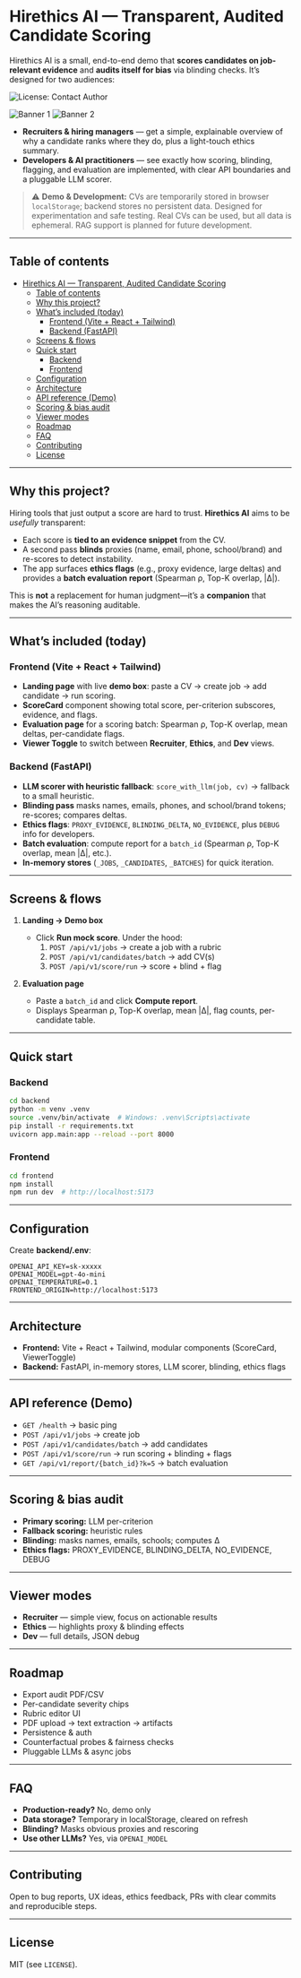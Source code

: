 # Hirethics AI — Transparent, Audited Candidate Scoring

Hirethics AI is a small, end-to-end demo that **scores candidates on job-relevant evidence** and **audits itself for bias** via blinding checks. It’s designed for two audiences:

![License: Contact Author](https://img.shields.io/badge/license-contact--author-orange)

![Banner 1](frontend/static/images/banner1.png)
![Banner 2](frontend/static/images/banner2.png)

- **Recruiters & hiring managers** — get a simple, explainable overview of why a candidate ranks where they do, plus a light-touch ethics summary.
- **Developers & AI practitioners** — see exactly how scoring, blinding, flagging, and evaluation are implemented, with clear API boundaries and a pluggable LLM scorer.

> ⚠️ **Demo & Development:** CVs are temporarily stored in browser `localStorage`; backend stores no persistent data. Designed for experimentation and safe testing. Real CVs can be used, but all data is ephemeral. RAG support is planned for future development.

---

## Table of contents

- [Hirethics AI — Transparent, Audited Candidate Scoring](#hirethics-ai--transparent-audited-candidate-scoring)
  - [Table of contents](#table-of-contents)
  - [Why this project?](#why-this-project)
  - [What’s included (today)](#whats-included-today)
    - [Frontend (Vite + React + Tailwind)](#frontend-vite--react--tailwind)
    - [Backend (FastAPI)](#backend-fastapi)
  - [Screens \& flows](#screens--flows)
  - [Quick start](#quick-start)
    - [Backend](#backend)
    - [Frontend](#frontend)
  - [Configuration](#configuration)
  - [Architecture](#architecture)
  - [API reference (Demo)](#api-reference-demo)
  - [Scoring \& bias audit](#scoring--bias-audit)
  - [Viewer modes](#viewer-modes)
  - [Roadmap](#roadmap)
  - [FAQ](#faq)
  - [Contributing](#contributing)
  - [License](#license)

---

## Why this project?

Hiring tools that just output a score are hard to trust. **Hirethics AI** aims to be *usefully* transparent:

- Each score is **tied to an evidence snippet** from the CV.
- A second pass **blinds** proxies (name, email, phone, school/brand) and re-scores to detect instability.
- The app surfaces **ethics flags** (e.g., proxy evidence, large deltas) and provides a **batch evaluation report** (Spearman ρ, Top-K overlap, |Δ|).

This is **not** a replacement for human judgment—it’s a **companion** that makes the AI’s reasoning auditable.

---

## What’s included (today)

### Frontend (Vite + React + Tailwind)
- **Landing page** with live **demo box**: paste a CV → create job → add candidate → run scoring.
- **ScoreCard** component showing total score, per-criterion subscores, evidence, and flags.
- **Evaluation page** for a scoring batch: Spearman ρ, Top-K overlap, mean deltas, per-candidate flags.
- **Viewer Toggle** to switch between **Recruiter**, **Ethics**, and **Dev** views.

### Backend (FastAPI)
- **LLM scorer with heuristic fallback**: `score_with_llm(job, cv)` → fallback to a small heuristic.
- **Blinding pass** masks names, emails, phones, and school/brand tokens; re-scores; compares deltas.
- **Ethics flags**: `PROXY_EVIDENCE`, `BLINDING_DELTA`, `NO_EVIDENCE`, plus `DEBUG` info for developers.
- **Batch evaluation**: compute report for a `batch_id` (Spearman ρ, Top-K overlap, mean |Δ|, etc.).
- **In-memory stores** (`_JOBS`, `_CANDIDATES`, `_BATCHES`) for quick iteration.

---

## Screens & flows

1. **Landing → Demo box**
   - Click **Run mock score**. Under the hood:
     1. `POST /api/v1/jobs` → create a job with a rubric
     2. `POST /api/v1/candidates/batch` → add CV(s)
     3. `POST /api/v1/score/run` → score + blind + flag

2. **Evaluation page**
   - Paste a `batch_id` and click **Compute report**.
   - Displays Spearman ρ, Top-K overlap, mean |Δ|, flag counts, per-candidate table.

---

## Quick start

### Backend

```bash
cd backend
python -m venv .venv
source .venv/bin/activate  # Windows: .venv\Scripts\activate
pip install -r requirements.txt
uvicorn app.main:app --reload --port 8000
```

### Frontend

```bash
cd frontend
npm install
npm run dev  # http://localhost:5173
```

---

## Configuration

Create **backend/.env**:

```env
OPENAI_API_KEY=sk-xxxxx
OPENAI_MODEL=gpt-4o-mini
OPENAI_TEMPERATURE=0.1
FRONTEND_ORIGIN=http://localhost:5173
```

---

## Architecture

- **Frontend:** Vite + React + Tailwind, modular components (ScoreCard, ViewerToggle)
- **Backend:** FastAPI, in-memory stores, LLM scorer, blinding, ethics flags

---

## API reference (Demo)

- `GET /health` → basic ping
- `POST /api/v1/jobs` → create job
- `POST /api/v1/candidates/batch` → add candidates
- `POST /api/v1/score/run` → run scoring + blinding + flags
- `GET /api/v1/report/{batch_id}?k=5` → batch evaluation

---

## Scoring & bias audit

- **Primary scoring:** LLM per-criterion
- **Fallback scoring:** heuristic rules
- **Blinding:** masks names, emails, schools; computes Δ
- **Ethics flags:** PROXY_EVIDENCE, BLINDING_DELTA, NO_EVIDENCE, DEBUG

---

## Viewer modes

- **Recruiter** — simple view, focus on actionable results
- **Ethics** — highlights proxy & blinding effects
- **Dev** — full details, JSON debug

---

## Roadmap

- Export audit PDF/CSV
- Per-candidate severity chips
- Rubric editor UI
- PDF upload → text extraction → artifacts
- Persistence & auth
- Counterfactual probes & fairness checks
- Pluggable LLMs & async jobs

---

## FAQ

- **Production-ready?** No, demo only
- **Data storage?** Temporary in localStorage, cleared on refresh
- **Blinding?** Masks obvious proxies and rescoring
- **Use other LLMs?** Yes, via `OPENAI_MODEL`

---

## Contributing

Open to bug reports, UX ideas, ethics feedback, PRs with clear commits and reproducible steps.

---

## License

MIT (see `LICENSE`).